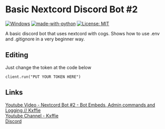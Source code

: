 # Basic Nextcord Discord Bot #2

[![Windows](https://svgshare.com/i/ZhY.svg)](https://svgshare.com/i/ZhY.svg)
[![made-with-python](https://img.shields.io/badge/Made%20with-Python-1f425f.svg)](https://www.python.org/)
[![License: MIT](https://img.shields.io/badge/License-MIT-yellow.svg)](https://opensource.org/licenses/MIT)

A basic discord bot that uses nextcord with cogs. Shows how to use .env and .gitignore in a very beginner way.

## Editing

Just change the token at the code below

```
client.run("PUT YOUR TOKEN HERE")
```

## Links

[Youtube Video - Nextcord Bot #2 - Bot Embeds, Admin commands and Logging // Kxffie](https://youtu.be/RxUOnUipa4k)<br />
[Youtube Channel - Kxffie](https://bit.ly/3lRgN8V)<br />
[Discord](https://bit.ly/38Le2mN)<br />
